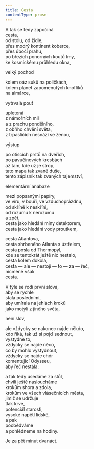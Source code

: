 ```yaml
---
title: Cesta
contentType: prose
---
```


A tak se tedy započíná  
cesta,  
od stolu, od židle,  
přes modrý kontinent koberce,  
přes úbočí prahu,  
po březích ponorných koutů tmy,  
ke kosmickému průhledu okna,

velký pochod

kolem oáz suků na poličkách,  
kolem planet zapomenutých knoflíků  
na almárce,

vytrvalá pouť

upletená  
z námořních mil  
a z prachu pondělního,  
z obřího chvění světa,  
z trpasličích nesnází se ženou,

výstup

po otiscích prstů na dveřích,  
po pavučinových kresbách  
až tam, kde už je strop,  
tato mapa tak zvané duše,  
tento zápisník tak zvaných tajemství,

elementární anabaze

mezi popsanými papíry,  
ve víru, v bouři, ve vzduchoprázdnu,  
od skříně k neskříni,  
od rozumu k nerozumu  
a zpět,  
cesta jako hledání miny detektorem,  
cesta jako hledání vody proutkem,

cesta Atlantova,  
cesta shrbeného Atlanta s ústřelem,  
cesta posla od Thermopyl,  
kde se tentokrát ještě nic nestalo,  
cesta kolem dokola,  
cesta — ale — nestojí — to — za — řeč,  
nicméně však  
cesta.

V týle se rodí první slova,  
aby se rychle  
stala posledními,  
aby umírala na jehlách kroků  
jako motýli z jiného světa,

není slov,

ale vždycky se nakonec najde někdo,  
kdo říká, tak už si pojď sednout,  
vystydne to,  
vždycky se najde něco,  
co by mohlo vystydnout,  
vždycky se najde chór  
komentující Odysseu,  
aby řeč nestála:

a tak tedy usedáme za stůl,  
chvíli ještě nasloucháme  
krokům shora a zdola,  
krokům ve všech vlásečnicích města,  
jimiž se udržuje  
tlak krve,  
potenciál starosti,  
vysoké napětí lidské,  
a pak  
poobědváme  
a pohlédneme na hodiny.

Je za pět minut dvanáct.
